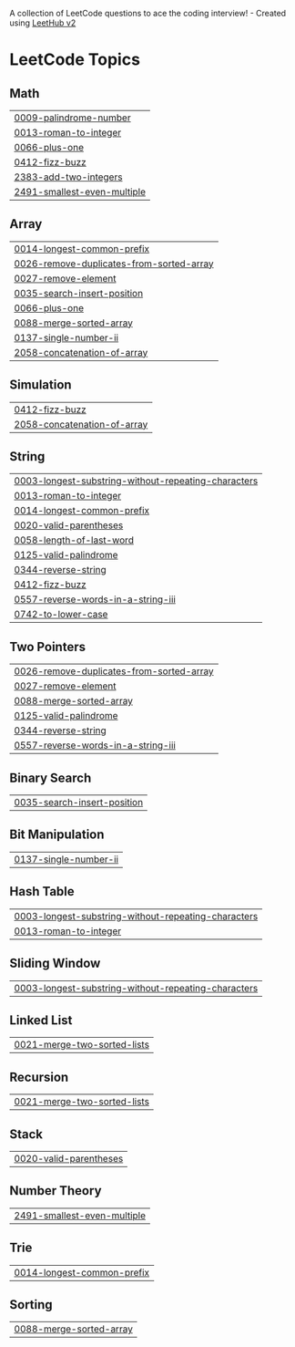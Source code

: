 A collection of LeetCode questions to ace the coding interview! - Created using [LeetHub v2](https://github.com/arunbhardwaj/LeetHub-2.0)
<!---LeetCode Topics Start-->
# LeetCode Topics
## Math
|  |
| ------- |
| [0009-palindrome-number](https://github.com/nabeel7736/LeetCode/tree/master/0009-palindrome-number) |
| [0013-roman-to-integer](https://github.com/nabeel7736/LeetCode/tree/master/0013-roman-to-integer) |
| [0066-plus-one](https://github.com/nabeel7736/LeetCode/tree/master/0066-plus-one) |
| [0412-fizz-buzz](https://github.com/nabeel7736/LeetCode/tree/master/0412-fizz-buzz) |
| [2383-add-two-integers](https://github.com/nabeel7736/LeetCode/tree/master/2383-add-two-integers) |
| [2491-smallest-even-multiple](https://github.com/nabeel7736/LeetCode/tree/master/2491-smallest-even-multiple) |
## Array
|  |
| ------- |
| [0014-longest-common-prefix](https://github.com/nabeel7736/LeetCode/tree/master/0014-longest-common-prefix) |
| [0026-remove-duplicates-from-sorted-array](https://github.com/nabeel7736/LeetCode/tree/master/0026-remove-duplicates-from-sorted-array) |
| [0027-remove-element](https://github.com/nabeel7736/LeetCode/tree/master/0027-remove-element) |
| [0035-search-insert-position](https://github.com/nabeel7736/LeetCode/tree/master/0035-search-insert-position) |
| [0066-plus-one](https://github.com/nabeel7736/LeetCode/tree/master/0066-plus-one) |
| [0088-merge-sorted-array](https://github.com/nabeel7736/LeetCode/tree/master/0088-merge-sorted-array) |
| [0137-single-number-ii](https://github.com/nabeel7736/LeetCode/tree/master/0137-single-number-ii) |
| [2058-concatenation-of-array](https://github.com/nabeel7736/LeetCode/tree/master/2058-concatenation-of-array) |
## Simulation
|  |
| ------- |
| [0412-fizz-buzz](https://github.com/nabeel7736/LeetCode/tree/master/0412-fizz-buzz) |
| [2058-concatenation-of-array](https://github.com/nabeel7736/LeetCode/tree/master/2058-concatenation-of-array) |
## String
|  |
| ------- |
| [0003-longest-substring-without-repeating-characters](https://github.com/nabeel7736/LeetCode/tree/master/0003-longest-substring-without-repeating-characters) |
| [0013-roman-to-integer](https://github.com/nabeel7736/LeetCode/tree/master/0013-roman-to-integer) |
| [0014-longest-common-prefix](https://github.com/nabeel7736/LeetCode/tree/master/0014-longest-common-prefix) |
| [0020-valid-parentheses](https://github.com/nabeel7736/LeetCode/tree/master/0020-valid-parentheses) |
| [0058-length-of-last-word](https://github.com/nabeel7736/LeetCode/tree/master/0058-length-of-last-word) |
| [0125-valid-palindrome](https://github.com/nabeel7736/LeetCode/tree/master/0125-valid-palindrome) |
| [0344-reverse-string](https://github.com/nabeel7736/LeetCode/tree/master/0344-reverse-string) |
| [0412-fizz-buzz](https://github.com/nabeel7736/LeetCode/tree/master/0412-fizz-buzz) |
| [0557-reverse-words-in-a-string-iii](https://github.com/nabeel7736/LeetCode/tree/master/0557-reverse-words-in-a-string-iii) |
| [0742-to-lower-case](https://github.com/nabeel7736/LeetCode/tree/master/0742-to-lower-case) |
## Two Pointers
|  |
| ------- |
| [0026-remove-duplicates-from-sorted-array](https://github.com/nabeel7736/LeetCode/tree/master/0026-remove-duplicates-from-sorted-array) |
| [0027-remove-element](https://github.com/nabeel7736/LeetCode/tree/master/0027-remove-element) |
| [0088-merge-sorted-array](https://github.com/nabeel7736/LeetCode/tree/master/0088-merge-sorted-array) |
| [0125-valid-palindrome](https://github.com/nabeel7736/LeetCode/tree/master/0125-valid-palindrome) |
| [0344-reverse-string](https://github.com/nabeel7736/LeetCode/tree/master/0344-reverse-string) |
| [0557-reverse-words-in-a-string-iii](https://github.com/nabeel7736/LeetCode/tree/master/0557-reverse-words-in-a-string-iii) |
## Binary Search
|  |
| ------- |
| [0035-search-insert-position](https://github.com/nabeel7736/LeetCode/tree/master/0035-search-insert-position) |
## Bit Manipulation
|  |
| ------- |
| [0137-single-number-ii](https://github.com/nabeel7736/LeetCode/tree/master/0137-single-number-ii) |
## Hash Table
|  |
| ------- |
| [0003-longest-substring-without-repeating-characters](https://github.com/nabeel7736/LeetCode/tree/master/0003-longest-substring-without-repeating-characters) |
| [0013-roman-to-integer](https://github.com/nabeel7736/LeetCode/tree/master/0013-roman-to-integer) |
## Sliding Window
|  |
| ------- |
| [0003-longest-substring-without-repeating-characters](https://github.com/nabeel7736/LeetCode/tree/master/0003-longest-substring-without-repeating-characters) |
## Linked List
|  |
| ------- |
| [0021-merge-two-sorted-lists](https://github.com/nabeel7736/LeetCode/tree/master/0021-merge-two-sorted-lists) |
## Recursion
|  |
| ------- |
| [0021-merge-two-sorted-lists](https://github.com/nabeel7736/LeetCode/tree/master/0021-merge-two-sorted-lists) |
## Stack
|  |
| ------- |
| [0020-valid-parentheses](https://github.com/nabeel7736/LeetCode/tree/master/0020-valid-parentheses) |
## Number Theory
|  |
| ------- |
| [2491-smallest-even-multiple](https://github.com/nabeel7736/LeetCode/tree/master/2491-smallest-even-multiple) |
## Trie
|  |
| ------- |
| [0014-longest-common-prefix](https://github.com/nabeel7736/LeetCode/tree/master/0014-longest-common-prefix) |
## Sorting
|  |
| ------- |
| [0088-merge-sorted-array](https://github.com/nabeel7736/LeetCode/tree/master/0088-merge-sorted-array) |
<!---LeetCode Topics End-->